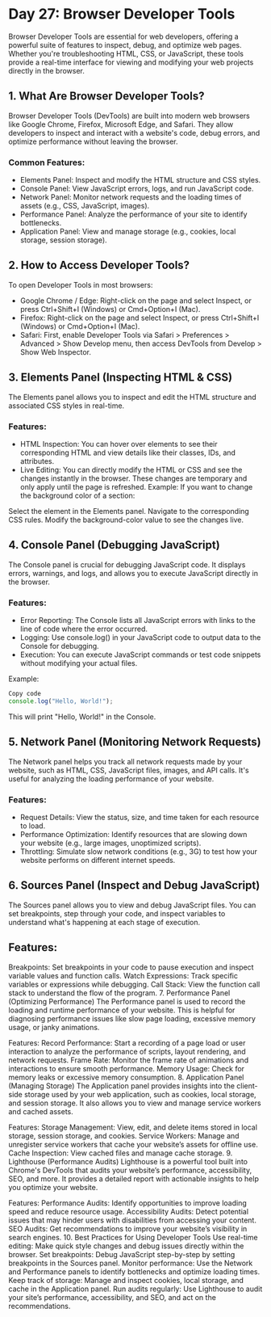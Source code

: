 # Day 27: Browser Developer Tools
Browser Developer Tools are essential for web developers, offering a powerful suite of features to inspect, debug, and optimize web pages. Whether you're troubleshooting HTML, CSS, or JavaScript, these tools provide a real-time interface for viewing and modifying your web projects directly in the browser.

## 1. What Are Browser Developer Tools?
Browser Developer Tools (DevTools) are built into modern web browsers like Google Chrome, Firefox, Microsoft Edge, and Safari. They allow developers to inspect and interact with a website's code, debug errors, and optimize performance without leaving the browser.

### Common Features:
- Elements Panel: Inspect and modify the HTML structure and CSS styles.
- Console Panel: View JavaScript errors, logs, and run JavaScript code.
- Network Panel: Monitor network requests and the loading times of assets (e.g., CSS, JavaScript, images).
- Performance Panel: Analyze the performance of your site to identify bottlenecks.
- Application Panel: View and manage storage (e.g., cookies, local storage, session storage).

## 2. How to Access Developer Tools?
To open Developer Tools in most browsers:

- Google Chrome / Edge: Right-click on the page and select Inspect, or press Ctrl+Shift+I (Windows) or Cmd+Option+I (Mac).
- Firefox: Right-click on the page and select Inspect, or press Ctrl+Shift+I (Windows) or Cmd+Option+I (Mac).
- Safari: First, enable Developer Tools via Safari > Preferences > Advanced > Show Develop menu, then access DevTools from Develop > Show Web Inspector.

## 3. Elements Panel (Inspecting HTML & CSS)
The Elements panel allows you to inspect and edit the HTML structure and associated CSS styles in real-time.

### Features:
- HTML Inspection: You can hover over elements to see their corresponding HTML and view details like their classes, IDs, and attributes.
- Live Editing: You can directly modify the HTML or CSS and see the changes instantly in the browser. These changes are temporary and only apply until the page is refreshed.
Example:
If you want to change the background color of a section:

Select the element in the Elements panel.
Navigate to the corresponding CSS rules.
Modify the background-color value to see the changes live.

## 4. Console Panel (Debugging JavaScript)
The Console panel is crucial for debugging JavaScript code. It displays errors, warnings, and logs, and allows you to execute JavaScript directly in the browser.

### Features:
- Error Reporting: The Console lists all JavaScript errors with links to the line of code where the error occurred.
- Logging: Use console.log() in your JavaScript code to output data to the Console for debugging.
- Execution: You can execute JavaScript commands or test code snippets without modifying your actual files.

Example:
```javascript
Copy code
console.log("Hello, World!");
```
This will print "Hello, World!" in the Console.

## 5. Network Panel (Monitoring Network Requests)
The Network panel helps you track all network requests made by your website, such as HTML, CSS, JavaScript files, images, and API calls. It's useful for analyzing the loading performance of your website.

### Features:
- Request Details: View the status, size, and time taken for each resource to load.
- Performance Optimization: Identify resources that are slowing down your website (e.g., large images, unoptimized scripts).
- Throttling: Simulate slow network conditions (e.g., 3G) to test how your website performs on different internet speeds.


## 6. Sources Panel (Inspect and Debug JavaScript)
The Sources panel allows you to view and debug JavaScript files. You can set breakpoints, step through your code, and inspect variables to understand what's happening at each stage of execution.

## Features:
Breakpoints: Set breakpoints in your code to pause execution and inspect variable values and function calls.
Watch Expressions: Track specific variables or expressions while debugging.
Call Stack: View the function call stack to understand the flow of the program.
7. Performance Panel (Optimizing Performance)
The Performance panel is used to record the loading and runtime performance of your website. This is helpful for diagnosing performance issues like slow page loading, excessive memory usage, or janky animations.

Features:
Record Performance: Start a recording of a page load or user interaction to analyze the performance of scripts, layout rendering, and network requests.
Frame Rate: Monitor the frame rate of animations and interactions to ensure smooth performance.
Memory Usage: Check for memory leaks or excessive memory consumption.
8. Application Panel (Managing Storage)
The Application panel provides insights into the client-side storage used by your web application, such as cookies, local storage, and session storage. It also allows you to view and manage service workers and cached assets.

Features:
Storage Management: View, edit, and delete items stored in local storage, session storage, and cookies.
Service Workers: Manage and unregister service workers that cache your website’s assets for offline use.
Cache Inspection: View cached files and manage cache storage.
9. Lighthouse (Performance Audits)
Lighthouse is a powerful tool built into Chrome's DevTools that audits your website’s performance, accessibility, SEO, and more. It provides a detailed report with actionable insights to help you optimize your website.

Features:
Performance Audits: Identify opportunities to improve loading speed and reduce resource usage.
Accessibility Audits: Detect potential issues that may hinder users with disabilities from accessing your content.
SEO Audits: Get recommendations to improve your website’s visibility in search engines.
10. Best Practices for Using Developer Tools
Use real-time editing: Make quick style changes and debug issues directly within the browser.
Set breakpoints: Debug JavaScript step-by-step by setting breakpoints in the Sources panel.
Monitor performance: Use the Network and Performance panels to identify bottlenecks and optimize loading times.
Keep track of storage: Manage and inspect cookies, local storage, and cache in the Application panel.
Run audits regularly: Use Lighthouse to audit your site’s performance, accessibility, and SEO, and act on the recommendations.
